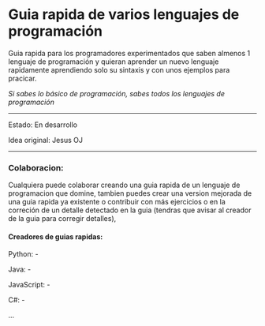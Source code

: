 # Guia rapida de varios lenguajes de programación
Guia rapida para los programadores experimentados que saben almenos 1 lenguaje de programación y quieran aprender un nuevo lenguaje rapidamente aprendiendo solo su sintaxis y con unos ejemplos para pracicar.


_Si sabes lo básico de programación, sabes todos los lenguajes de programación_

_________________________________________________________
Estado: En desarrollo

Idea original: Jesus OJ
___________________________________________________________
### Colaboracion:
Cualquiera puede colaborar creando una guia rapida de un lenguaje de programacion que domine, tambien puedes crear una version mejorada de una guia rapida ya existente o contribuir con más ejercicios o en la correción de un detalle detectado en la guia (tendras que avisar al creador de la guia para corregir detalles), 

#### Creadores de guias rapidas:
Python: -

Java: -

JavaScript: -

C#: -

...
